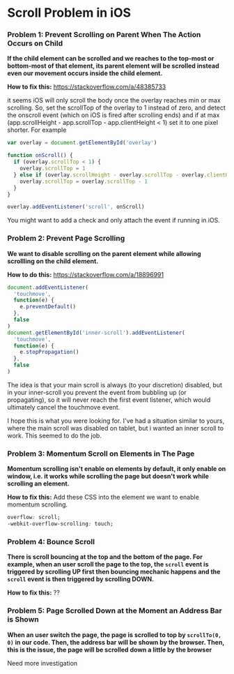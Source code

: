 # Scroll Problem in iOS

### Problem 1: Prevent Scrolling on Parent When The Action Occurs on Child

**If the child element can be scrolled and we reaches to the top-most or bottom-most of that element, its parent element will be scrolled instead even our movement occurs inside the child element.**

**How to fix this:**
https://stackoverflow.com/a/48385733

it seems iOS will only scroll the body once the overlay reaches min or max scrolling. So, set the scrollTop of the overlay to 1 instead of zero, and detect the onscroll event (which on iOS is fired after scrolling ends) and if at max (app.scrollHeight - app.scrollTop - app.clientHeight < 1) set it to one pixel shorter. For example

```javascript
var overlay = document.getElementById('overlay')

function onScroll() {
  if (overlay.scrollTop < 1) {
    overlay.scrollTop = 1
  } else if (overlay.scrollHeight - overlay.scrollTop - overlay.clientHeight < 1) {
    overlay.scrollTop = overlay.scrollTop - 1
  }
}

overlay.addEventListener('scroll', onScroll)
```

You might want to add a check and only attach the event if running in iOS.

### Problem 2: Prevent Page Scrolling

**We want to disable scrolling on the parent element while allowing scrollling on the child element.**

**How to do this:**
https://stackoverflow.com/a/18896991

```javascript
document.addEventListener(
  'touchmove',
  function(e) {
    e.preventDefault()
  },
  false
)
document.getElementById('inner-scroll').addEventListener(
  'touchmove',
  function(e) {
    e.stopPropagation()
  },
  false
)
```

The idea is that your main scroll is always (to your discretion) disabled, but in your inner-scroll you prevent the event from bubbling up (or propagating), so it will never reach the first event listener, which would ultimately cancel the touchmove event.

I hope this is what you were looking for. I've had a situation similar to yours, where the main scroll was disabled on tablet, but i wanted an inner scroll to work. This seemed to do the job.

### Problem 3: Momentum Scroll on Elements in The Page

**Momentum scrolling isn't enable on elements by default, it only enable on window, i.e. it works while scrolling the page but doesn't work while scrolling an element.**

**How to fix this:**
Add these CSS into the element we want to enable momentum scrolling.

```css
overflow: scroll;
-webkit-overflow-scrolling: touch;
```

### Problem 4: Bounce Scroll

**There is scroll bouncing at the top and the bottom of the page. For example, when an user scroll the page to the top, the `scroll` event is triggered by scrolling UP first then bouncing mechanic happens and the `scroll` event is then triggered by scrolling DOWN.**

**How to fix this:**
??

### Problem 5: Page Scrolled Down at the Moment an Address Bar is Shown

**When an user switch the page, the page is scrolled to top by `scrollTo(0, 0)` in our code. Then, the address bar will be shown by the browser. Then, **this is the issue**, the page will be scrolled down a little by the browser**

Need more investigation
